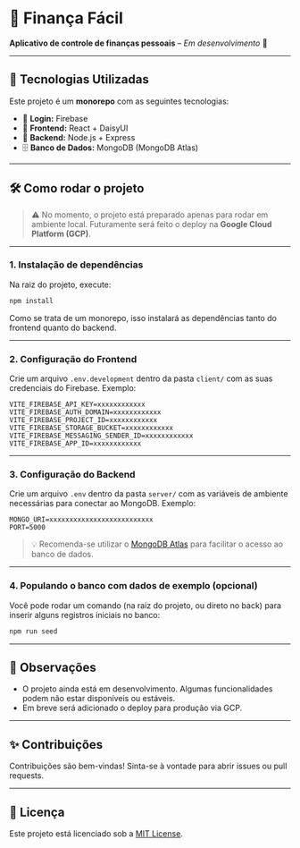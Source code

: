 # 💸 Finança Fácil

**Aplicativo de controle de finanças pessoais** – *Em desenvolvimento* 🚧

---

## 🧰 Tecnologias Utilizadas

Este projeto é um **monorepo** com as seguintes tecnologias:

- 🔐 **Login:** Firebase  
- 🎨 **Frontend:** React + DaisyUI  
- 🚀 **Backend:** Node.js + Express  
- 🗄️ **Banco de Dados:** MongoDB (MongoDB Atlas)

---

## 🛠️ Como rodar o projeto

> ⚠️ No momento, o projeto está preparado apenas para rodar em ambiente local. Futuramente será feito o deploy na **Google Cloud Platform (GCP)**.

---

### 1. Instalação de dependências

Na raiz do projeto, execute:

```bash
npm install
```

Como se trata de um monorepo, isso instalará as dependências tanto do frontend quanto do backend.

---

### 2. Configuração do Frontend

Crie um arquivo `.env.development` dentro da pasta `client/` com as suas credenciais do Firebase. Exemplo:

```env
VITE_FIREBASE_API_KEY=xxxxxxxxxxxx
VITE_FIREBASE_AUTH_DOMAIN=xxxxxxxxxxxx
VITE_FIREBASE_PROJECT_ID=xxxxxxxxxxxx
VITE_FIREBASE_STORAGE_BUCKET=xxxxxxxxxxxx
VITE_FIREBASE_MESSAGING_SENDER_ID=xxxxxxxxxxxx
VITE_FIREBASE_APP_ID=xxxxxxxxxxxx
```

---

### 3. Configuração do Backend

Crie um arquivo `.env` dentro da pasta `server/` com as variáveis de ambiente necessárias para conectar ao MongoDB. Exemplo:

```env
MONGO_URI=xxxxxxxxxxxxxxxxxxxxxxxxxx
PORT=5000
```

> 💡 Recomenda-se utilizar o [MongoDB Atlas](https://www.mongodb.com/atlas) para facilitar o acesso ao banco de dados.

---

### 4. Populando o banco com dados de exemplo (opcional)

Você pode rodar um comando (na raiz do projeto, ou direto no back) para inserir alguns registros iniciais no banco:

```bash
npm run seed
```

---

## 📌 Observações

- O projeto ainda está em desenvolvimento. Algumas funcionalidades podem não estar disponíveis ou estáveis.
- Em breve será adicionado o deploy para produção via GCP.

---

## ✨ Contribuições

Contribuições são bem-vindas! Sinta-se à vontade para abrir issues ou pull requests.

---

## 📄 Licença

Este projeto está licenciado sob a [MIT License](LICENSE).
